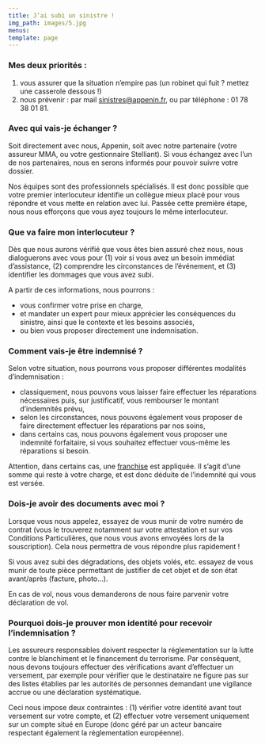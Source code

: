 ```yaml
---
title: J’ai subi un sinistre !
img_path: images/5.jpg
menus:
template: page
---
```



### Mes deux priorités :
1. vous assurer que la situation n’empire pas (un robinet qui fuit ? mettez une casserole dessous !)
2. nous prévenir : par mail sinistres@appenin.fr, ou par téléphone : 01 78 38 01 81.

### Avec qui vais-je échanger ?

Soit directement avec nous, Appenin, soit avec notre partenaire (votre assureur MMA, ou votre gestionnaire Stelliant). Si vous échangez avec l’un de nos partenaires, nous en serons informés pour pouvoir suivre votre dossier.

Nos équipes sont des professionnels spécialisés. Il est donc possible que votre premier interlocuteur identifie un collègue mieux placé pour vous répondre et vous mette en relation avec lui. Passée cette première étape, nous nous efforçons que vous ayez toujours le même interlocuteur.

### Que va faire mon interlocuteur ?

Dès que nous aurons vérifié que vous êtes bien assuré chez nous, nous dialoguerons avec vous pour (1) voir si vous avez un besoin immédiat d’assistance, (2) comprendre les circonstances de l’événement, et (3) identifier les dommages que vous avez subi.

A partir de ces informations, nous pourrons :
  * vous confirmer votre prise en charge, 
  * et mandater un expert pour mieux apprécier les conséquences du sinistre, ainsi que le contexte et les besoins associés, 
  * ou bien vous proposer directement une indemnisation.

### Comment vais-je être indemnisé ?

Selon votre situation, nous pourrons vous proposer différentes modalités d’indemnisation : 
  * classiquement, nous pouvons vous laisser faire effectuer les réparations nécessaires puis, sur justificatif, vous rembourser le montant d’indemnités prévu,
  * selon les circonstances, nous pouvons également vous proposer de faire directement effectuer les réparations par nos soins,
  * dans certains cas, nous pouvons également vous proposer une indemnité forfaitaire, si vous souhaitez effectuer vous-même les réparations si besoin.

Attention, dans certains cas, une [franchise](/faq-clientfinal/) est appliquée. Il s’agit d’une somme qui reste à votre charge, et est donc déduite de l’indemnité qui vous est versée.

### Dois-je avoir des documents avec moi ?

Lorsque vous nous appelez, essayez de vous munir de votre numéro de contrat (vous le trouverez notamment sur votre attestation et sur vos Conditions Particulières, que nous vous avons envoyées lors de la souscription). Cela nous permettra de vous répondre plus rapidement !

Si vous avez subi des dégradations, des objets volés, etc. essayez de vous munir de toute pièce permettant de justifier de cet objet et de son état avant/après (facture, photo…).

En cas de vol, nous vous demanderons de nous faire parvenir votre déclaration de vol.

### Pourquoi dois-je prouver mon identité pour recevoir l’indemnisation ?

Les assureurs responsables doivent respecter la réglementation sur la lutte contre le blanchiment et le financement du terrorisme. Par conséquent, nous devons toujours effectuer des vérifications avant d’effectuer un versement, par exemple pour vérifier que le destinataire ne figure pas sur des listes établies par les autorités de personnes demandant une vigilance accrue ou une déclaration systématique.

Ceci nous impose deux contraintes : (1) vérifier votre identité avant tout versement sur votre compte, et (2) effectuer votre versement uniquement sur un compte situé en Europe (donc géré par un acteur bancaire respectant également la réglementation européenne).
